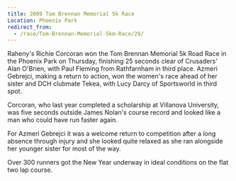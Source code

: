 ```yaml
---
title: 2009 Tom Brennan Memorial 5k Race
Location: Phoenix Park
redirect_from:
  - /race/Tom-Brennan-Memorial-5km-Race/29/
---
```


Raheny's Richie Corcoran won the Tom Brennan Memorial 5k Road Race in the
Phoenix Park on Thursday, finishing 25 seconds clear of Crusaders' Alan
O'Brien, with Paul Fleming from Rathfarnham in third place. Azmeri Gebrejci,
making a return to action, won the women's race ahead of her sister and DCH
clubmate Tekea, with Lucy Darcy of Sportsworld in third spot.

Corcoran, who last year completed a scholarship at Villanova University, was
five seconds outside James Nolan's course record and looked like a man who
could have run faster again. 

For Azmeri Gebrejci it was a welcome return to competition after a long absence
through injury and she looked quite relaxed as she ran alongside her younger
sister for most of the way.

Over 300 runners got the New Year underway in ideal conditions on the flat two
lap course.
